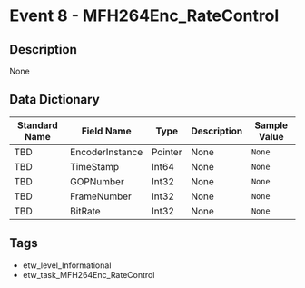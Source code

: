 # Event 8 - MFH264Enc_RateControl

## Description
None

## Data Dictionary
|Standard Name|Field Name|Type|Description|Sample Value|
|---|---|---|---|---|
|TBD|EncoderInstance|Pointer|None|`None`|
|TBD|TimeStamp|Int64|None|`None`|
|TBD|GOPNumber|Int32|None|`None`|
|TBD|FrameNumber|Int32|None|`None`|
|TBD|BitRate|Int32|None|`None`|

## Tags
* etw_level_Informational
* etw_task_MFH264Enc_RateControl